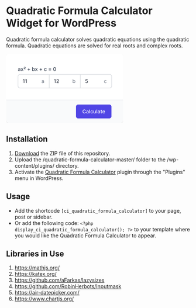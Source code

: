 # Quadratic Formula Calculator Widget for WordPress

Quadratic formula calculator solves quadratic equations using the quadratic formula. Quadratic equations are solved for real roots and complex roots.

![Quadratic Formula Calculator Input Form](/assets/images/screenshot-1.png "Quadratic Formula Calculator Input Form")

## Installation

1. [Download](https://github.com/pub-calculator-io/quadratic-formula-calculator/archive/refs/heads/master.zip) the ZIP file of this repository.
2. Upload the /quadratic-formula-calculator-master/ folder to the /wp-content/plugins/ directory.
3. Activate the [Quadratic Formula Calculator](https://www.calculator.io/quadratic-formula-calculator/ "Quadratic Formula Calculator Homepage") plugin through the "Plugins" menu in WordPress.

## Usage
* Add the shortcode `[ci_quadratic_formula_calculator]` to your page, post or sidebar.
* Or add the following code: `<?php display_ci_quadratic_formula_calculator(); ?>` to your template where you would like the Quadratic Formula Calculator to appear.

## Libraries in Use
1. https://mathjs.org/
2. https://katex.org/
3. https://github.com/aFarkas/lazysizes
4. https://github.com/RobinHerbots/Inputmask
5. https://air-datepicker.com/
6. https://www.chartjs.org/
